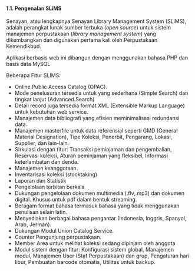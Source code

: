#### 1.1. Pengenalan SLiMS

Senayan, atau lengkapnya Senayan Library Management System \(SLiMS\), adalah perangkat lunak sumber terbuka \(_open source_\) untuk sistem manajemen perpustakaan \(_library management system_\) yang dikembangkan dan digunakan pertama kali oleh Perpustakaan Kemendikbud.

Aplikasi berbasis web ini dibangun dengan menggunakan bahasa PHP dan basis data MySQL

Beberapa Fitur SLIMS:

* Online Public Access Catalog \(OPAC\).
* Mode penelusuran tersedia untuk yang sederhana \(Simple Search\) dan tingkat lanjut \(Advanced Search\)
* Detail record juga tersedia format XML \(Extensible Markup Language\) untuk kebutuhan web service.
* Manajemen data bibliografi yang efisien meminimalisasi redundansi data.
* Manajemen masterfile untuk data referensial seperti GMD \(General Material Designation\), Tipe Koleksi, Penerbit, Pengarang, Lokasi, Supplier, dan lain-lain.
* Sirkulasi dengan fitur: Transaksi peminjaman dan pengembalian, Reservasi koleksi, Aturan peminjaman yang fleksibel, Informasi keterlambatan dan denda.
* Manajemen keanggotaan.
* Inventarisasi koleksi \(stocktaking\)
* Laporan dan Statistik
* Pengelolaan terbitan berkala
* Dukungan pengelolaan dokumen multimedia \(.flv,.mp3\) dan dokumen digital. Khusus untuk pdf dalam bentuk streaming.
* Beragam format bahasa termasuk bahasa yang tidak menggunakan penulisan selain latin.
* Menyediakan berbagai bahasa pengantar \(Indonesia, Inggris, Spanyol, Arab, Jerman\).
* Dukungan Modul Union Catalog Service.
* Counter Pengunjung perpustakaan.
* Member Area untuk melihat koleksi sedang dipinjam oleh anggota
* Modul sistem dengan fitur: Konfigurasi sistem global, Manajemen modul, Manajemen User \(Staf Perpustakaan\) dan grup, Pengaturan hari libur, Pembuatan barcode otomatis, Utilitas untuk backup.



